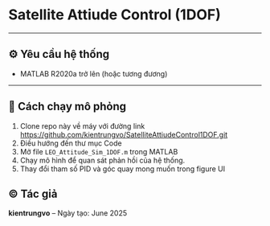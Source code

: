 # Satellite Attiude Control (1DOF)

---

## ⚙️ Yêu cầu hệ thống

- MATLAB R2020a trở lên (hoặc tương đương)
---

## 🚀 Cách chạy mô phỏng

1. Clone repo này về máy với đường link https://github.com/kientrungvo/SatelliteAttiudeControl1DOF.git
2. Điều hướng đến thư mục Code
3. Mở file `LEO_Attitude_Sim_1DOF.m` trong MATLAB
4. Chạy mô hình để quan sát phản hồi của hệ thống.
5. Thay đổi tham số PID và góc quay mong muốn trong figure UI

## © Tác giả

**kientrungvo** – Ngày tạo: June 2025
